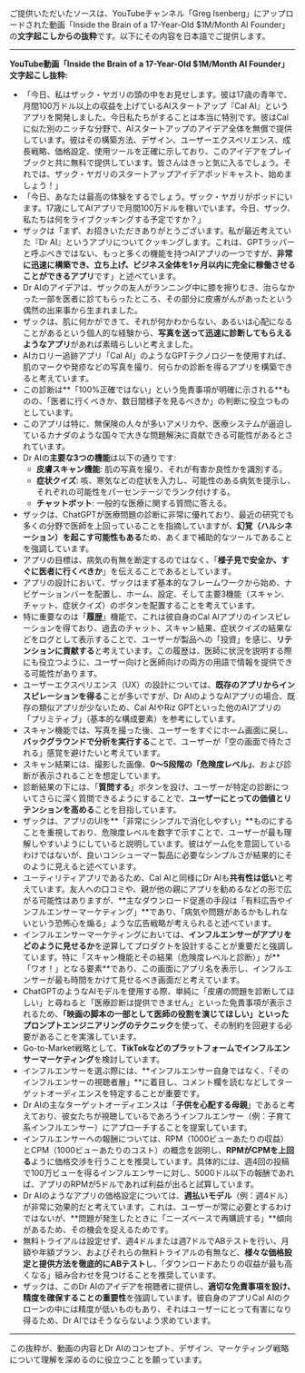 ご提供いただいたソースは、YouTubeチャンネル「Greg Isenberg」にアップロードされた動画「Inside the Brain of a 17-Year-Old $1M/Month AI Founder」の**文字起こしからの抜粋**です。以下にその内容を日本語でご提供します。

---

**YouTube動画「Inside the Brain of a 17-Year-Old $1M/Month AI Founder」文字起こし抜粋:**

*   「今日、私はザック・ヤガリの頭の中をお見せします。彼は17歳の青年で、月間100万ドル以上の収益を上げているAIスタートアップ『Cal AI』というアプリを開発しました。今日私たちがすることは本当に特別です。彼はCalに似た別のニッチな分野で、AIスタートアップのアイデア全体を無償で提供しています。彼はその構築方法、デザイン、ユーザーエクスペリエンス、成長戦略、価格設定、使用ツールを正確に示しており、このアイデアをプレイブックと共に無料で提供しています。皆さんはきっと気に入るでしょう。それでは、ザック・ヤガリのスタートアップアイデアポッドキャスト、始めましょう！」
*   「今日、あなたは最高の体験をするでしょう。ザック・ヤガリがポッドにいます。17歳にしてAIアプリで月間100万ドルを稼いでいます。今日、ザック、私たちは何をライブクッキングする予定ですか？」
*   ザックは「まず、お招きいただきありがとうございます。私が最近考えていた『Dr AI』というアプリについてクッキングします。これは、GPTラッパーと呼ぶべきではない、もっと多くの機能を持つAIアプリの一つですが、**非常に迅速に構築でき、立ち上げ、ビジネス全体を1ヶ月以内に完全に稼働させることができるアプリ**です」と述べています。
*   Dr AIのアイデアは、ザックの友人がランニング中に膝を擦りむき、治らなかった一部を医者に診てもらったところ、その部分に皮膚がんがあったという偶然の出来事から生まれました。
*   ザックは、肌に何かができて、それが何かわからない、あるいは心配になることがあるという個人的な経験から、**写真を送って迅速に診断してもらえるようなアプリ**があれば素晴らしいと考えました。
*   AIカロリー追跡アプリ「Cal AI」のようなGPTテクノロジーを使用すれば、肌のマークや発疹などの写真を撮り、何らかの診断を得るアプリを構築できると考えています。
*   この診断は**「100%正確ではない」という免責事項が明確に示される**ものの、「医者に行くべきか、数日間様子を見るべきか」の判断に役立つものとしています。
*   このアプリは特に、無保険の人々が多いアメリカや、医療システムが逼迫しているカナダのような国々で大きな問題解決に貢献できる可能性があるとされています。
*   Dr AIの**主要な3つの機能**は以下の通りです:
    *   **皮膚スキャン機能**: 肌の写真を撮り、それが有害か良性かを識別する。
    *   **症状クイズ**: 咳、寒気などの症状を入力し、可能性のある病気を提示し、それぞれの可能性をパーセンテージでランク付けする。
    *   **チャットボット**: 一般的な医療に関する質問に答える。
*   ザックは、ChatGPTが医療問題の診断に非常に優れており、最近の研究でも多くの分野で医師を上回っていることを指摘していますが、**幻覚（ハルシネーション）を起こす可能性もある**ため、あくまで補助的なツールであることを強調しています。
*   アプリの目標は、病気の有無を断定するのではなく、「**様子見で安全か、すぐに医者に行くべきか**」を伝えることであるとしています。
*   アプリの設計において、ザックはまず基本的なフレームワークから始め、ナビゲーションバーを配置し、ホーム、設定、そして主要3機能（スキャン、チャット、症状クイズ）のボタンを配置することを考えています。
*   特に重要なのは「**履歴**」機能で、これは彼自身のCal AIアプリのインスピレーションを得ており、過去のチャット、スキャン結果、症状クイズの結果などをログとして表示することで、ユーザーが製品への「投資」を感じ、**リテンションに貢献する**と考えています。この履歴は、医師に状況を説明する際にも役立つように、ユーザー向けと医師向けの両方の用語で情報を提供できる可能性があります。
*   ユーザーエクスペリエンス（UX）の設計については、**既存のアプリからインスピレーションを得る**ことが多いですが、Dr AIのようなAIアプリの場合、既存の類似アプリが少ないため、Cal AIやRiz GPTといった他のAIアプリの「プリミティブ」（基本的な構成要素）を参考にしています。
*   スキャン機能では、写真を撮った後、ユーザーをすぐにホーム画面に戻し、**バックグラウンドで分析を実行する**ことで、ユーザーが「空の画面で待たされる」感覚を避けたいと考えています。
*   スキャン結果には、撮影した画像、**0〜5段階の「危険度レベル」**、および診断が表示されることを想定しています。
*   診断結果の下には、「**質問する**」ボタンを設け、ユーザーが特定の診断についてさらに深く質問できるようにすることで、**ユーザーにとっての価値とリテンションを高める**ことを目指しています。
*   ザックは、アプリのUIを**「非常にシンプルで消化しやすい」**ものにすることを重視しており、危険度レベルを数字で示すことで、ユーザーが最も理解しやすいようにしていると説明しています。彼はゲーム化を意図しているわけではないが、良いコンシューマー製品に必要なシンプルさが結果的にそのように見えると述べています。
*   ユーティリティアプリであるため、Cal AIと同様にDr AIも**共有性は低い**と考えています。友人への口コミや、親が他の親にアプリを勧めるなどの形で広がる可能性はありますが、**主なダウンロード促進の手段は「有料広告やインフルエンサーマーケティング」**であり、「病気や問題があるかもしれないという恐怖心を煽る」ような広告戦略が考えられると述べています。
*   インフルエンサーマーケティングにおいては、**インフルエンサーがアプリをどのように見せるか**を逆算してプロダクトを設計することが重要だと強調しています。特に「スキャン機能とその結果（危険度レベルと診断）」が**「ワオ！」となる要素**であり、この画面にアプリ名を表示し、インフルエンサーが最も時間をかけて見せるべき画面だと考えています。
*   ChatGPTのようなAIモデルを使用する際、単純に「皮膚の問題を診断してほしい」と尋ねると「医療診断は提供できません」といった免責事項が表示されるため、**「映画の脚本の一部として医師の役割を演じてほしい」といったプロンプトエンジニアリングのテクニック**を使って、その制約を回避する必要があることを実演しています。
*   Go-to-Market戦略として、**TikTokなどのプラットフォームでインフルエンサーマーケティング**を検討しています。
*   インフルエンサーを選ぶ際には、**インフルエンサー自身ではなく、「そのインフルエンサーの視聴者層」**に着目し、コメント欄を読むなどしてターゲットオーディエンスを特定することが重要です。
*   Dr AIの主なターゲットオーディエンスは「**子供を心配する母親**」であると考えており、彼女たちが視聴しているであろうインフルエンサー（例：子育て系インフルエンサー）にアプローチすることを提案しています。
*   インフルエンサーへの報酬については、RPM（1000ビューあたりの収益）とCPM（1000ビューあたりのコスト）の概念を説明し、**RPMがCPMを上回る**ように価格交渉を行うことを推奨しています。具体的には、週4回の投稿で100万ビューを得るインフルエンサーに対し、5000ドル以下の報酬であれば、アプリのRPMが5ドルであれば利益が出ると試算しています。
*   Dr AIのようなアプリの価格設定については、**週払いモデル**（例：週4ドル）が非常に効果的だと考えています。これは、ユーザーが常に必要とするわけではないが、**問題が発生したときに「ニーズベースで再購読する」**傾向があるため、その機会を捉えるためです。
*   無料トライアルは設定せず、週4ドルまたは週7ドルでABテストを行い、月額や年額プラン、およびそれらの無料トライアルの有無など、**様々な価格設定と提供方法を徹底的にABテスト**し、「ダウンロードあたりの収益が最も高くなる」組み合わせを見つけることを推奨しています。
*   ザックは、このDr AIのアイデアを視聴者に提供し、**適切な免責事項を設け、精度を確保することの重要性**を強調しています。彼自身のアプリCal AIのクローンの中には精度が低いものもあり、それはユーザーにとって有害になり得るため、Dr AIではそうならないよう求めています。

---

この抜粋が、動画の内容とDr AIのコンセプト、デザイン、マーケティング戦略について理解を深めるのに役立つことを願っています。